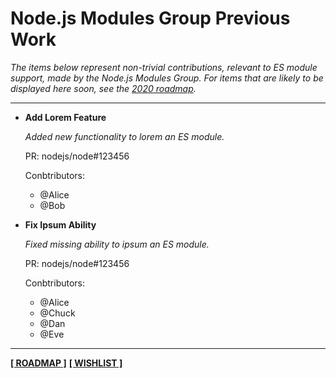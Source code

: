 # Node.js Modules Group Previous Work

*The items below represent non-trivial contributions, relevant to ES module support, made by the Node.js Modules Group. For items that are likely to be displayed here soon, see the [2020 roadmap](./roadmap-2020.md).*

---

<!-- FIXME -->

- **Add Lorem Feature**
  
  *Added new functionality to lorem an ES module.*

  PR: nodejs/node#123456
  
  Conbtributors:
    - @Alice
    - @Bob

- **Fix Ipsum Ability**
  
  *Fixed missing ability to ipsum an ES module.*

  PR: nodejs/node#123456
  
  Conbtributors:
    - @Alice
    - @Chuck
    - @Dan
    - @Eve

---

[**[ ROADMAP ]**](./roadmap-2020.md) [**[ WISHLIST ]**](./wishlist.md)
